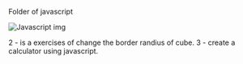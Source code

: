 Folder of javascript

![Javascript img](https://ronanlopes.me/wp-content/uploads/2020/11/javascript.png)


2 - is a exercises of change the border randius of cube.
3 - create a calculator using javascript.
